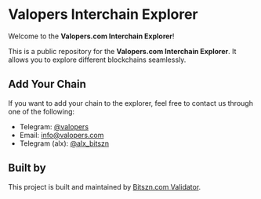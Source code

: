 # Valopers Interchain Explorer

Welcome to the **Valopers.com Interchain Explorer**!

This is a public repository for the **Valopers.com Interchain Explorer**. It allows you to explore different blockchains seamlessly.

## Add Your Chain
If you want to add your chain to the explorer, feel free to contact us through one of the following:

- Telegram: [@valopers](https://t.me/valopers)  
- Email: [info@valopers.com](mailto:info@valopers.com)  
- Telegram (alx): [@alx_bitszn](https://t.me/alx_bitszn)

## Built by
This project is built and maintained by [Bitszn.com Validator](https://bitszn.com).
